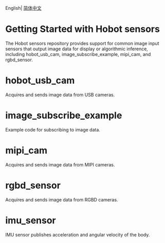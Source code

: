 English| [简体中文](./README_cn.md)

Getting Started with Hobot sensors
=======

The Hobot sensors repository provides support for common image input sensors that output image data for display or algorithmic inference, including hobot_usb_cam, image_subscribe_example, mipi_cam, and rgbd_sensor.

# hobot_usb_cam

Acquires and sends image data from USB cameras.

# image_subscribe_example

Example code for subscribing to image data.

# mipi_cam

Acquires and sends image data from MIPI cameras.

# rgbd_sensor

Acquires and sends image data from RGBD cameras.

# imu_sensor

IMU sensor publishes acceleration and angular velocity of the body.